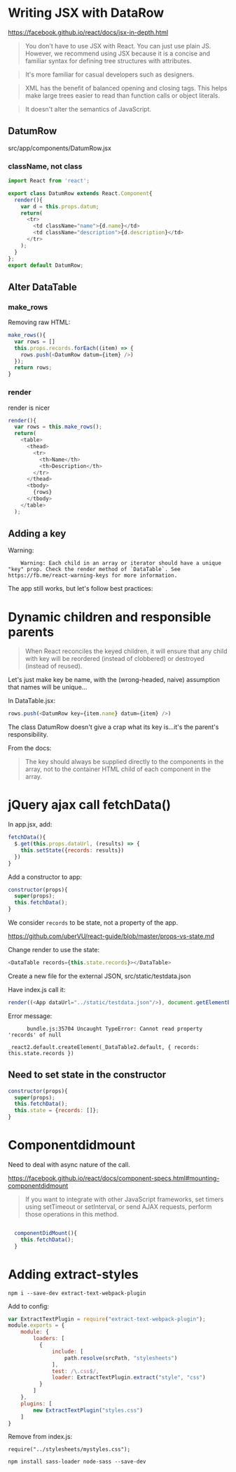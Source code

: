 

# Writing JSX with DataRow

https://facebook.github.io/react/docs/jsx-in-depth.html

> You don't have to use JSX with React. You can just use plain JS. However, we recommend using JSX because it is a concise and familiar syntax for defining tree structures with attributes.

> It's more familiar for casual developers such as designers.

> XML has the benefit of balanced opening and closing tags. This helps make large trees easier to read than function calls or object literals.

> It doesn't alter the semantics of JavaScript.



## DatumRow

src/app/components/DatumRow.jsx

### className, not class


```js
import React from 'react';

export class DatumRow extends React.Component{
  render(){
    var d = this.props.datum;
    return(
      <tr>
        <td className="name">{d.name}</td>
        <td className="description">{d.description}</td>
      </tr>
    );
  }
};
export default DatumRow;
```


## Alter DataTable

### make_rows

Removing raw HTML:

```js
make_rows(){
  var rows = []
  this.props.records.forEach((item) => {
    rows.push(<DatumRow datum={item} />)
  });
  return rows;
}
```

### render

render is nicer

```js
render(){
  var rows = this.make_rows();
  return(
    <table>
      <thead>
        <tr>
          <th>Name</th>
          <th>Description</th>
        </tr>
      </thead>
      <tbody>
        {rows}
      </tbody>
    </table>
  );
```


## Adding a key

Warning:



```
    Warning: Each child in an array or iterator should have a unique "key" prop. Check the render method of `DataTable`. See https://fb.me/react-warning-keys for more information.
```


The app still works, but let's follow best practices:


# Dynamic children and responsible parents


> When React reconciles the keyed children, it will ensure that any child with key will be reordered (instead of clobbered) or destroyed (instead of reused).


Let's just make key be name, with the (wrong-headed, naive) assumption that names will be unique...

In DataTable.jsx:

```js
rows.push(<DatumRow key={item.name} datum={item} />)
```

The class DatumRow doesn't give a crap what its key is...it's the parent's responsibility.

From the docs:

> The key should always be supplied directly to the components in the array, not to the container HTML child of each component in the array.


# jQuery ajax call fetchData()

In app.jsx, add:


```js
fetchData(){
  $.get(this.props.dataUrl, (results) => {
    this.setState({records: results})
  })
}
```

Add a constructor to app:

```js
constructor(props){
  super(props);
  this.fetchData();
}
```

We consider `records` to be state, not a property of the app.

https://github.com/uberVU/react-guide/blob/master/props-vs-state.md


Change render to use the state:

```js
<DataTable records={this.state.records}></DataTable>
```

Create a new file for the external JSON, src/static/testdata.json

Have index.js call it:

```js
render((<App dataUrl="../static/testdata.json"/>), document.getElementById('app'));
```

Error message:

```
      bundle.js:35704 Uncaught TypeError: Cannot read property 'records' of null

_react2.default.createElement(_DataTable2.default, { records: this.state.records })
```

## Need to set state in the constructor

```js
constructor(props){
  super(props);
  this.fetchData();
  this.state = {records: []};
}
```


# Componentdidmount

Need to deal with async nature of the call.

https://facebook.github.io/react/docs/component-specs.html#mounting-componentdidmount

> If you want to integrate with other JavaScript frameworks, set timers using setTimeout or setInterval, or send AJAX requests, perform those operations in this method.


```js

  componentDidMount(){
    this.fetchData();
  }
```


# Adding extract-styles


```
npm i --save-dev extract-text-webpack-plugin
```

Add to config:

```js
var ExtractTextPlugin = require("extract-text-webpack-plugin");
module.exports = {
    module: {
        loaders: [
          {
              include: [
                  path.resolve(srcPath, "stylesheets")
              ],
              test: /\.css$/,
              loader: ExtractTextPlugin.extract("style", "css")
          }
        ]
    },
    plugins: [
        new ExtractTextPlugin("styles.css")
    ]
}
```

Remove from index.js:

```
require("../stylesheets/mystyles.css");
```



```
npm install sass-loader node-sass --save-dev
```
